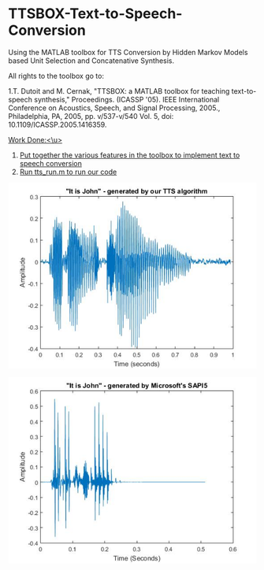 # TTSBOX-Text-to-Speech-Conversion
Using the MATLAB toolbox for TTS Conversion by Hidden Markov Models based Unit Selection and Concatenative Synthesis.

All rights to the toolbox go to:

1.T. Dutoit and M. Cernak, "TTSBOX: a MATLAB toolbox for teaching text-to-speech synthesis," Proceedings. (ICASSP '05). IEEE International Conference on Acoustics, Speech, and Signal Processing, 2005., Philadelphia, PA, 2005, pp. v/537-v/540 Vol. 5, doi: 10.1109/ICASSP.2005.1416359.

<u>Work Done:<\u>

1. Put together the various features in the toolbox to implement text to speech conversion
2. Run tts_run.m to run our code

![](Images/time-HMM.jpg)

![](Images/time-sapi.jpg)
